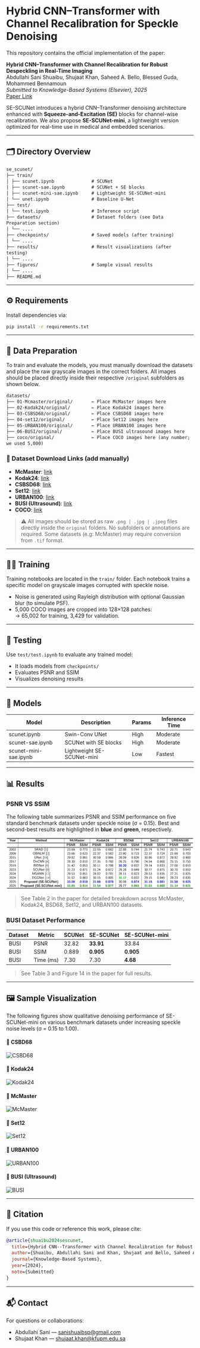 
# Hybrid CNN–Transformer with Channel Recalibration for Speckle Denoising

This repository contains the official implementation of the paper:

**Hybrid CNN–Transformer with Channel Recalibration for Robust Despeckling in Real-Time Imaging**  
Abdullahi Sani Shuaibu, Shujaat Khan, Saheed A. Bello, Blessed Guda, Mohammed Bennamoun  
*Submitted to Knowledge-Based Systems (Elsevier), 2025*  
[Paper Link]()

SE-SCUNet introduces a hybrid CNN–Transformer denoising architecture enhanced with **Squeeze-and-Excitation (SE)** blocks for channel-wise recalibration. We also propose **SE-SCUNet-mini**, a lightweight version optimized for real-time use in medical and embedded scenarios.

---

## 🗂️ Directory Overview

```
se_scunet/
├── train/
│ ├── scunet.ipynb              # SCUNet
│ ├── scunet-sae.ipynb          # SCUNet + SE blocks
│ ├── scunet-mini-sae.ipynb     # Lightweight SE-SCUNet-mini
│ └── unet.ipynb                # Baseline U-Net
├── test/
│ └── test.ipynb                # Inference script
├── datasets/                   # Dataset folders (see Data Preparation section)
│ └── ....
├── checkpoints/                # Saved models (after training)
│ └── ....
├── results/                    # Result visualizations (after testing)
│ └── ....
├── figures/                    # Sample visual results
│ └── ....
├── README.md
```

---

## ⚙️ Requirements

Install dependencies via:

```bash
pip install -r requirements.txt
```

---

## 📂 Data Preparation

To train and evaluate the models, you must manually download the datasets and place the raw grayscale images in the correct folders. All images should be placed directly inside their respective `/original` subfolders as shown below.

```
datasets/
├── 01-Mcmaster/original/       ← Place McMaster images here
├── 02-Kodak24/original/        ← Place Kodak24 images here
├── 03-CSBSD68/original/        ← Place CSBSD68 images here
├── 04-set12/original/          ← Place Set12 images here
├── 05-URBAN100/original/       ← Place URBAN100 images here
├── 06-BUSI/original/           ← Place BUSI ultrasound images here
├── coco/original/              ← Place COCO images here (any number; we used 5,000)
```

### 🔗 Dataset Download Links (add manually)

- **McMaster**: [link](https://www4.comp.polyu.edu.hk/~cslzhang/CDM_Dataset.htm)
- **Kodak24**: [link](https://r0k.us/graphics/kodak)
- **CSBSD68**: [link](https://www2.eecs.berkeley.edu/Research/Projects/CS/vision/bsds/)
- **Set12**: [link](https://drive.google.com/drive/folders/1p9nRrc6WDRZ7m_YRVmiwiqeGhhjOK-em?usp=sharing)
- **URBAN100**: [link](https://www.kaggle.com/datasets/harshraone/urban100)
- **BUSI (Ultrasound)**: [link](https://scholar.cu.edu.eg/?q=afahmy/pages/dataset)
- **COCO**: [link](https://cocodataset.org/#download)

> ⚠️ All images should be stored as raw `.png | .jpg | .jpeg` files directly inside the `original` folders. No subfolders or annotations are required. Some datasets (e.g: McMaster) may require conversion from `.tif` format.


---


## 🏋️‍♂️ Training

Training notebooks are located in the `train/` folder. Each notebook trains a specific model on grayscale images corrupted with speckle noise.

- Noise is generated using Rayleigh distribution with optional Gaussian blur (to simulate PSF).
- 5,000 COCO images are cropped into 128×128 patches:  
  → 65,002 for training, 3,429 for validation.

---

## 🧪 Testing

Use `test/test.ipynb` to evaluate any trained model:

- It loads models from `checkpoints/`
- Evaluates PSNR and SSIM
- Visualizes denoising results

---

## 🧠 Models

| Model                | Description                            | Params | Inference Time |
|----------------------|----------------------------------------|--------|----------------|
| scunet.ipynb         | Swin-Conv UNet                         | High   | Moderate       |
| scunet-sae.ipynb     | SCUNet with SE blocks                  | High   | Moderate       |
| scunet-mini-sae.ipynb| Lightweight SE-SCUNet-mini             | Low    | Fastest        |

---

## 📊 Results


### PSNR VS SSIM

The following table summarizes PSNR and SSIM performance on five standard benchmark datasets under speckle noise (σ = 0.15). Best and second-best results are highlighted in **blue** and **green**, respectively.

![Table 2: Benchmark Denoising Results](figures/numerical_results_table.png)

> See Table 2 in the paper for detailed breakdown across McMaster, Kodak24, BSD68, Set12, and URBAN100 datasets.

### BUSI Dataset Performance

| Dataset | Metric   | SCUNet | SE-SCUNet | SE-SCUNet-mini |
|---------|----------|--------|-----------|----------------|
| BUSI    | PSNR     | 32.82  | **33.91** | 33.84          |
| BUSI    | SSIM     | 0.889  | **0.905** | **0.905**      |
| BUSI    | Time (ms)| 7.30   | 7.30      | **4.68**       |

> See Table 3 and Figure 14 in the paper for full results.


---

## 🖼️ Sample Visualization

The following figures show qualitative denoising performance of SE-SCUNet-mini on various benchmark datasets under increasing speckle noise levels (σ = 0.15 to 1.00).


#### 📌 CSBD68
![CSBD68](figures/noise_level_CSBD68.png)

#### 📌 Kodak24
![Kodak24](figures/noise_level_Kodak24.png)

#### 📌 McMaster
![McMaster](figures/noise_level_Mcmaster.png)

#### 📌 Set12
![Set12](figures/noise_level_set12.png)

#### 📌 URBAN100
![URBAN100](figures/noise_level_URBAN100.png)

#### 📌 BUSI (Ultrasound)
![BUSI](figures/noise_level_BUSI.png)

---

## 📜 Citation

If you use this code or reference this work, please cite:

```bibtex
@article{shuaibu2024sescunet,
  title={Hybrid CNN--Transformer with Channel Recalibration for Robust Despeckling in Real-Time Imaging},
  author={Shuaibu, Abdullahi Sani and Khan, Shujaat and Bello, Saheed A. and Guda, Blessed and Bennamoun, Mohammed},
  journal={Knowledge-Based Systems},
  year={2024},
  note={Submitted}
}
```

---

## 📬 Contact

For questions or collaborations:

- Abdullahi Sani — sanishuaibsp@gmail.com
- Shujaat Khan — shujaat.khan@kfupm.edu.sa  
